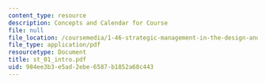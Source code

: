 ```yaml
---
content_type: resource
description: Concepts and Calendar for Course
file: null
file_location: /coursemedia/1-46-strategic-management-in-the-design-and-construction-value-chain-fall-2003/984ee3b3e5ad2ebe6587b1852a68c443_st_01_intro.pdf
file_type: application/pdf
resourcetype: Document
title: st_01_intro.pdf
uid: 984ee3b3-e5ad-2ebe-6587-b1852a68c443
---
```


